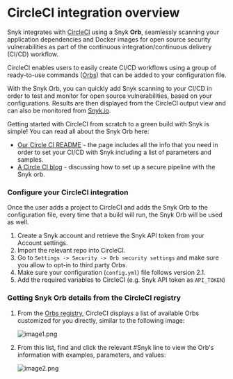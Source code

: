 # CircleCI integration overview

Snyk integrates with [CircleCI](https://circleci.com/) using a Snyk **Orb**, seamlessly scanning your application dependencies and Docker images for open source security vulnerabilities as part of the continuous integration/continuous delivery \(CI/CD\) workflow.

CircleCI enables users to easily create CI/CD workflows using a group of ready-to-use commands \([Orbs](https://circleci.com/orbs/)\) that can be added to your configuration file.

With the Snyk Orb, you can quickly add Snyk scanning to your CI/CD in order to test and monitor for open source vulnerabilities, based on your configurations. Results are then displayed from the CircleCI output view and can also be monitored from [Snyk.io](http://app.snyk.io/).

Getting started with CircleCI from scratch to a green build with Snyk is simple! You can read all about the Snyk Orb here:

* [Our Circle CI README](https://circleci.com/orbs/registry/orb/snyk/snyk) - the page includes all the info that you need in order to set your CI/CD with Snyk including a list of parameters and samples.
* [A Circle CI blog](https://circleci.com/blog/adding-application-and-image-scanning-to-your-cicd-pipeline/) - discussing how to set up a secure pipeline with the Snyk orb.

### Configure your CircleCI integration

Once the user adds a project to CircleCI and adds the Snyk Orb to the configuration file, every time that a build will run, the Snyk Orb will be used as well.

1. Create a Snyk account and retrieve the Snyk API token from your Account settings.
2. Import the relevant repo into CircleCI.
3. Go to `Settings -> Security -> Orb security settings` and make sure you allow to opt-in to third party Orbs.
4. Make sure your configuration \(`config.yml`\) file follows version 2.1.
5. Add the required variables to CircleCI \(e.g. Snyk API token as `API_TOKEN`\)

### Getting Snyk Orb details from the CircleCI registry

1. From the [Orbs registry](https://circleci.com/orbs/registry/), CircleCI displays a list of available Orbs customized for you directly, similar to the following image:

   ![image1.png](https://support.snyk.io/hc/article_attachments/360007063977/uuid-10d3ba7f-799b-45a9-5c8e-b2abe9aab955-en.png)

2. From this list, find and click the relevant \#Snyk line to view the Orb's information with examples, parameters, and values:

   ![image2.png](https://support.snyk.io/hc/article_attachments/360007063997/uuid-ce212e67-b7ac-3cf7-4772-c84f6897aed9-en.png)


